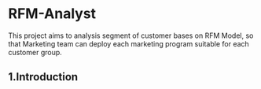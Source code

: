 # RFM-Analyst
This project aims to analysis segment of customer bases on RFM Model, so that Marketing team can deploy each marketing program suitable for each customer group.
## 1.Introduction
